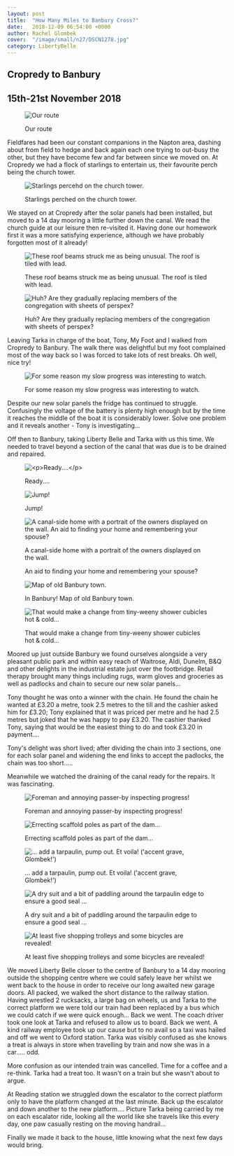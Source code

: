 ```yaml
---
layout: post
title:  "How Many Miles to Banbury Cross?"
date:   2018-12-09 06:54:00 +0000
author: Rachel Glombek
cover:  "/image/small/n27/DSCN1278.jpg"
category: LibertyBelle
---
```


<h2>Cropredy to Banbury</h2>
<h2>15th-21st November 2018</h2>

<figure>
 <img src="{{site.baseurl}}/image/maps/n27map.png" alt="Our route" >
 <figcaption>
 <p>Our route</p>
 </figcaption>
</figure>


<p>Fieldfares had been our constant companions in the Napton area, dashing about from field to hedge and back again each one trying to out-busy the other, but they have become few and far between since we moved on. At Cropredy we had a flock of starlings to entertain us, their favourite perch being the church tower.</p>

<figure>
 <img src="{{site.baseurl}}/image/small/n27/P1240501.jpg" alt="Starlings percehd on the church tower." >
 <figcaption>
 <p>Starlings perched on the church tower.</p>
 </figcaption>
</figure>
<p>We stayed on at Cropredy after the solar panels had been installed, but moved to a 14 day mooring a little further down the canal. We read the church guide at our leisure then re-visited it. Having done our homework first it was a more satisfying experience, although we have probably forgotten most of it already!

<figure>
 <img src="{{site.baseurl}}/image/small/n27/DSCN1245.jpg" alt="These roof beams struck me as being unusual. The roof is tiled with lead." >
 <figcaption>
 <p>These roof beams struck me as being unusual. The roof is tiled with lead.</p>
 </figcaption>
</figure>

<figure>
 <img src="{{site.baseurl}}/image/small/n27/DSCN1247.jpg" alt="Huh? Are they gradually replacing members of the congregation with sheets of perspex?" >
 <figcaption>
 <p>Huh? Are they gradually replacing members of the congregation with sheets of perspex?</p>
 </figcaption>
</figure>




<p>Leaving Tarka in charge of the boat, Tony, My Foot and I walked from Cropredy to Banbury. The walk there was delightful but my foot complained most of the way back so I was forced to take lots of rest breaks. Oh well, nice try!</p>

<figure>
 <img src="{{site.baseurl}}/image/small/n27/DSCN1254.jpg" alt="For some reason my slow progress was interesting to watch." >
 <figcaption>
 <p>For some reason my slow progress was interesting to watch.</p>
 </figcaption>
</figure>


<p>Despite our new solar panels the fridge has continued to struggle. Confusingly the voltage of the battery is plenty high enough but by the time it reaches the middle of the boat it is considerably lower. Solve one problem and it reveals another - Tony is investigating...</p>

<p>Off then to Banbury, taking Liberty Belle and Tarka with us this time. We needed to travel beyond a section of the canal that was due is to be drained and repaired.




<figure>
 <img src="{{site.baseurl}}/image/small/n27/DSCN1261.jpg" alt="<p>Ready....</p>" >
 <figcaption>
 <p>Ready....</p>
 </figcaption>
</figure>

<figure>
 <img src="{{site.baseurl}}/image/small/n27/DSCN1262.jpg" alt="Jump!" >
 <figcaption>
 <p>Jump!</p>
 </figcaption>
</figure>

<figure>
 <img src="{{site.baseurl}}/image/small/n27/DSCN1282.jpg" alt="A canal-side home with a portrait of the owners displayed on the wall. An aid to finding your home and remembering your spouse?" >
 <figcaption>
 <p>A canal-side home with a portrait of the owners displayed on the wall.</p>
 <p>An aid to finding your home and remembering your spouse?</p>
 </figcaption>
</figure>

<figure>
 <img src="{{site.baseurl}}/image/small/n27/IMG_20181207_131649.jpg" alt="Map of old Banbury town.">
 <figcaption>
 <p>In Banbury! Map of old Banbury town.</p>
 </figcaption>
</figure>

<figure>
 <img src="{{site.baseurl}}/image/small/n27/DSCN1264.jpg" alt="That would make a change from tiny-weeny shower cubicles hot & cold..." >
 <figcaption>
 <p>That would make a change from tiny-weeny shower cubicles hot & cold...</p>
 </figcaption>
</figure>

<p>Moored up just outside Banbury we found ourselves alongside a very pleasant public park and within easy reach of Waitrose, Aldi, Dunelm, B&Q and other delights in the industrial estate just over the footbridge. Retail therapy brought many things including rugs, warm gloves and groceries as well as padlocks and chain to secure our new solar panels...</p>

<p>Tony thought he was onto a winner with the chain. He found the chain he wanted at £3.20 a metre, took 2.5 metres to the till and the cashier asked him for £3.20; Tony explained that it was priced per metre and he had 2.5 metres but joked that he was happy to pay £3.20. The cashier thanked Tony, saying that would be the easiest thing to do and took £3.20 in payment....</p>

<p>Tony's delight was short lived; after dividing the chain into 3 sections, one for each solar panel and widening the end links to accept the padlocks, the chain was too short.....</p>

<p>Meanwhile we watched the draining of the canal ready for the repairs. It was fascinating.</p>

<figure>
 <img src="{{site.baseurl}}/image/small/n27/P1240516.jpg" alt="Foreman and annoying passer-by inspecting progress!" >
 <figcaption>
 <p>Foreman and annoying passer-by inspecting progress!</p>
 </figcaption>
</figure>

<figure>
 <img src="{{site.baseurl}}/image/small/n27/DSCN1267.jpg" alt="Errecting scaffold poles as part of the dam..." >
 <figcaption>
 <p>Errecting scaffold poles as part of the dam...</p>
 </figcaption>
</figure>

<figure>
 <img src="{{site.baseurl}}/image/small/n27/DSCN1273.jpg" alt="... add a tarpaulin, pump out. Et voila! ('accent grave, Glombek!')" >
 <figcaption>
 <p>... add a tarpaulin, pump out. Et voila! ('accent grave, Glombek!')</p>
 </figcaption>
</figure>

<figure>
 <img src="{{site.baseurl}}/image/small/n27/DSCN1275.jpg" alt="A dry suit and a bit of paddling around the tarpaulin edge to ensure a good seal ..." >
 <figcaption>
 <p>A dry suit and a bit of paddling around the tarpaulin edge to ensure a good seal ...</p>
 </figcaption>
</figure>

<figure>
 <img src="{{site.baseurl}}/image/small/n27/DSCN1278.jpg" alt="At least five shopping trolleys and some bicycles are revealed!" >
 <figcaption>
 <p>At least five shopping trolleys and some bicycles are revealed!</p>
 </figcaption>
</figure>

<p>We moved Liberty Belle closer to the centre of Banbury to a 14 day mooring outside the shopping centre where we could safely leave her whilst we went back to the house in order to receive our long awaited new garage doors. All packed, we walked the short distance to the railway station. Having wrestled 2 rucksacks, a large bag on wheels, us and Tarka to the correct platform we were told our train had been replaced by a bus which we could catch if we were quick enough... Back we went. The coach driver took one look at Tarka and refused to allow us to board. Back we went. A kind railway employee took up our cause but to no avail so a taxi was hailed and off we went to Oxford station. Tarka was visibly confused as she knows a treat is always in store when travelling by train and now she was in a car..... odd.</p>

<p>More confusion as our intended train was cancelled. Time for a coffee and a re-think. Tarka had a treat too. It wasn't on a train but she wasn't about to argue.</p>

<p>At Reading station we struggled down the escalator to the correct platform only to have the platform changed at the last minute. Back up the escalator and down another to the new platform.... Picture Tarka being carried by me on each escalator ride, looking all the world like she travels like this every day, one paw casually resting on the moving handrail...</p>

<p>Finally we made it back to the house, little knowing what the next few days would bring.</p>

